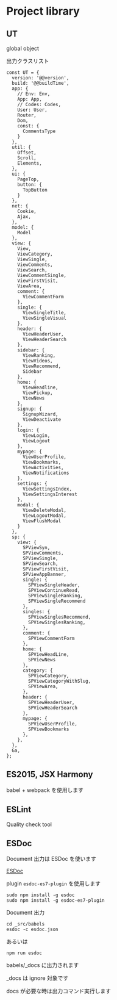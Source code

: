 # Project library

## UT

global object

出力クラスリスト

```
const UT = {
  version: '@@version',
  build: '@@buildTime',
  app: {
    // Env: Env,
    App: App,
    // Codes: Codes,
    User: User,
    Router,
    Dom,
    const: {
      CommentsType
    }
  },
  util: {
    Offset,
    Scroll,
    Elements,
  },
  ui: {
    PageTop,
    button: {
      TopButton
    }
  },
  net: {
    Cookie,
    Ajax,
  },
  model: {
    Model
  },
  view: {
    View,
    ViewCategory,
    ViewSingle,
    ViewComments,
    ViewSearch,
    ViewCommentSingle,
    ViewFirstVisit,
    ViewArea,
    comment: {
      ViewCommentForm
    },
    single: {
      ViewSingleTitle,
      ViewSingleVisual
    },
    header: {
      ViewHeaderUser,
      ViewHeaderSearch
    },
    sidebar: {
      ViewRanking,
      ViewVideos,
      ViewRecommend,
      Sidebar
    },
    home: {
      ViewHeadline,
      ViewPickup,
      ViewNews
    },
    signup: {
      SignupWizard,
      ViewDeactivate
    },
    login: {
      ViewLogin,
      ViewLogout
    },
    mypage: {
      ViewUserProfile,
      ViewBookmarks,
      ViewActivities,
      ViewNotifications
    },
    settings: {
      ViewSettingsIndex,
      ViewSettingsInterest
    },
    modal: {
      ViewDeleteModal,
      ViewLogoutModal,
      ViewFlushModal
    }
  },
  sp: {
    view: {
      SPViewSyn,
      SPViewComments,
      SPViewSingle,
      SPViewSearch,
      SPViewFirstVisit,
      SPViewAppBanner,
      single: {
        SPViewSingleHeader,
        SPViewContinueRead,
        SPViewSingleRanking,
        SPViewSingleRecommend
      },
      singles: {
        SPViewSinglesRecommend,
        SPViewSinglesRanking,
      },
      comment: {
        SPViewCommentForm
      },
      home: {
        SPViewHeadLine,
        SPViewNews
      },
      category: {
        SPViewCategory,
        SPViewCategoryWithSlug,
        SPViewArea,
      },
      header: {
        SPViewHeaderUser,
        SPViewHeaderSearch
      },
      mypage: {
        SPViewUserProfile,
        SPViewBookmarks
      },
    },
  },
  Ga,
};
```

## ES2015, JSX Harmony

babel + webpack を使用します

## ESLint

Quality check tool


## ESDoc

Document 出力は ESDoc を使います

[ESDoc](https://esdoc.org/)

plugin `esdoc-es7-plugin` を使用します


    sudo npm install -g esdoc
    sudo npm install -g esdoc-es7-plugin

Document 出力

    cd _src/babels
    esdoc -c esdoc.json

あるいは

    npm run esdoc
    
babels/_docs に出力されます

_docs は ignore 対象です  

docs が必要な時は出力コマンド実行します